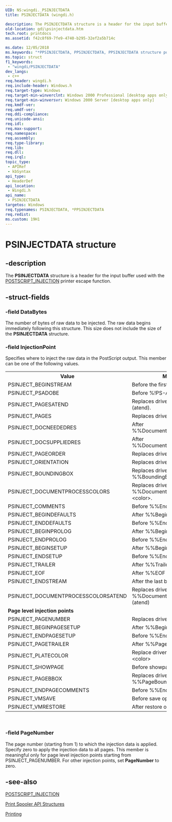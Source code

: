 ```yaml
---
UID: NS:wingdi._PSINJECTDATA
title: PSINJECTDATA (wingdi.h)

description: The PSINJECTDATA structure is a header for the input buffer used with the POSTSCRIPT_INJECTION printer escape function.
old-location: gdi\psinjectdata.htm
tech.root: printdocs
ms.assetid: f42c8f69-7fe9-4740-b295-32ef2a5b714c

ms.date: 12/05/2018
ms.keywords: "*PPSINJECTDATA, PPSINJECTDATA, PPSINJECTDATA structure pointer [Windows GDI], PSINJECTDATA, PSINJECTDATA structure [Windows GDI], _win32_PSINJECTDATA_str, gdi.psinjectdata, wingdi/PPSINJECTDATA, wingdi/PSINJECTDATA"
ms.topic: struct
f1_keywords: 
 - "wingdi/PSINJECTDATA"
dev_langs:
 - c++
req.header: wingdi.h
req.include-header: Windows.h
req.target-type: Windows
req.target-min-winverclnt: Windows 2000 Professional [desktop apps only]
req.target-min-winversvr: Windows 2000 Server [desktop apps only]
req.kmdf-ver: 
req.umdf-ver: 
req.ddi-compliance: 
req.unicode-ansi: 
req.idl: 
req.max-support: 
req.namespace: 
req.assembly: 
req.type-library: 
req.lib: 
req.dll: 
req.irql: 
topic_type:
 - APIRef
 - kbSyntax
api_type:
 - HeaderDef
api_location:
 - Wingdi.h
api_name:
 - PSINJECTDATA
targetos: Windows
req.typenames: PSINJECTDATA, *PPSINJECTDATA
req.redist: 
ms.custom: 19H1
---
```


# PSINJECTDATA structure


## -description



The <b>PSINJECTDATA</b> structure is a header for the input buffer used with the <a href="https://docs.microsoft.com/previous-versions/windows/desktop/legacy/dd162830(v=vs.85)">POSTSCRIPT_INJECTION</a> printer escape function.




## -struct-fields




### -field DataBytes

The number of bytes of raw data to be injected. The raw data begins immediately following this structure. This size does not include the size of the <b>PSINJECTDATA</b> structure.


### -field InjectionPoint

Specifies where to inject the raw data in the PostScript output. This member can be one of the following values.

<table>
<tr>
<th>Value</th>
<th>Meaning</th>
</tr>
<tr>
<td>PSINJECT_BEGINSTREAM</td>
<td>Before the first byte of job stream.</td>
</tr>
<tr>
<td>PSINJECT_PSADOBE</td>
<td>Before %!PS-Adobe.</td>
</tr>
<tr>
<td>PSINJECT_PAGESATEND</td>
<td>Replaces driver's %%Pages (atend).</td>
</tr>
<tr>
<td>PSINJECT_PAGES</td>
<td>Replaces driver's %%Pages nnn.</td>
</tr>
<tr>
<td>PSINJECT_DOCNEEDEDRES</td>
<td>After %%DocumentNeededResources.</td>
</tr>
<tr>
<td>PSINJECT_DOCSUPPLIEDRES</td>
<td>After %%DocumentSuppliedResources.</td>
</tr>
<tr>
<td>PSINJECT_PAGEORDER</td>
<td>Replaces driver's %%PageOrder.</td>
</tr>
<tr>
<td>PSINJECT_ORIENTATION</td>
<td>Replaces driver's %%Orientation.</td>
</tr>
<tr>
<td>PSINJECT_BOUNDINGBOX</td>
<td>Replaces driver's %%BoundingBox.</td>
</tr>
<tr>
<td>PSINJECT_DOCUMENTPROCESSCOLORS</td>
<td>Replaces driver's %%DocumentProcessColors &lt;color&gt;.</td>
</tr>
<tr>
<td>PSINJECT_COMMENTS</td>
<td>Before %%EndComments.</td>
</tr>
<tr>
<td>PSINJECT_BEGINDEFAULTS</td>
<td>After %%BeginDefaults.</td>
</tr>
<tr>
<td>PSINJECT_ENDDEFAULTS</td>
<td>Before %%EndDefaults.</td>
</tr>
<tr>
<td>PSINJECT_BEGINPROLOG</td>
<td>After %%BeginProlog.</td>
</tr>
<tr>
<td>PSINJECT_ENDPROLOG</td>
<td>Before %%EndProlog.</td>
</tr>
<tr>
<td>PSINJECT_BEGINSETUP</td>
<td>After %%BeginSetup.</td>
</tr>
<tr>
<td>PSINJECT_ENDSETUP</td>
<td>Before %%EndSetup.</td>
</tr>
<tr>
<td>PSINJECT_TRAILER</td>
<td>After %%Trailer</td>
</tr>
<tr>
<td>PSINJECT_EOF</td>
<td>After %%EOF</td>
</tr>
<tr>
<td>PSINJECT_ENDSTREAM</td>
<td>After the last byte of job stream</td>
</tr>
<tr>
<td>PSINJECT_DOCUMENTPROCESSCOLORSATEND</td>
<td>Replaces driver's %%DocumentProcessColors (atend)</td>
</tr>
<tr>
<td colspan="2"><b>Page level injection points</b></td>
</tr>
<tr>
<td>PSINJECT_PAGENUMBER</td>
<td>Replaces driver's %%Page</td>
</tr>
<tr>
<td>PSINJECT_BEGINPAGESETUP</td>
<td>After %%BeginPageSetup</td>
</tr>
<tr>
<td>PSINJECT_ENDPAGESETUP</td>
<td>Before %%EndPageSetup</td>
</tr>
<tr>
<td>PSINJECT_PAGETRAILER</td>
<td>After %%PageTrailer</td>
</tr>
<tr>
<td>PSINJECT_PLATECOLOR</td>
<td>Replace driver's %%PlateColor: &lt;color&gt;</td>
</tr>
<tr>
<td>PSINJECT_SHOWPAGE</td>
<td>Before showpage operator</td>
</tr>
<tr>
<td>PSINJECT_PAGEBBOX</td>
<td>Replaces driver's %%PageBoundingBox</td>
</tr>
<tr>
<td>PSINJECT_ENDPAGECOMMENTS</td>
<td>Before %%EndPageComments</td>
</tr>
<tr>
<td>PSINJECT_VMSAVE</td>
<td>Before save operator</td>
</tr>
<tr>
<td>PSINJECT_VMRESTORE</td>
<td>After restore operator</td>
</tr>
</table>
 


### -field PageNumber

The page number (starting from 1) to which the injection data is applied. Specify zero to apply the injection data to all pages. This member is meaningful only for page level injection points starting from PSINJECT_PAGENUMBER. For other injection points, set <b>PageNumber</b> to zero.


## -see-also




<a href="https://docs.microsoft.com/previous-versions/windows/desktop/legacy/dd162830(v=vs.85)">POSTSCRIPT_INJECTION</a>



<a href="https://docs.microsoft.com/windows/desktop/printdocs/printing-and-print-spooler-structures">Print Spooler API Structures</a>



<a href="https://docs.microsoft.com/windows/desktop/printdocs/printdocs-printing">Printing</a>
 

 

